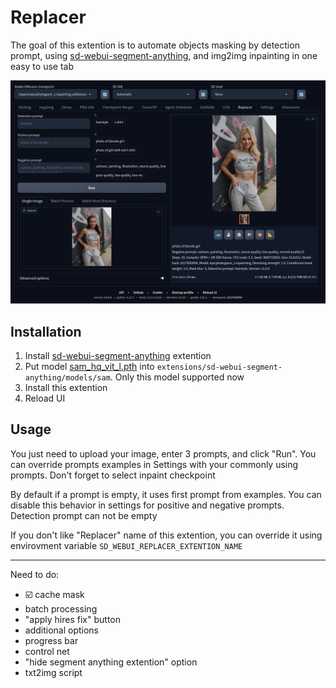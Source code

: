 # Replacer

The goal of this extention is to automate objects masking by detection prompt, using [sd-webui-segment-anything](https://github.com/continue-revolution/sd-webui-segment-anything), and img2img inpainting in one easy to use tab

![](images/img1.jpg)


## Installation
1. Install [sd-webui-segment-anything](https://github.com/continue-revolution/sd-webui-segment-anything) extention
2. Put model [sam_hq_vit_l.pth](https://huggingface.co/lkeab/hq-sam/resolve/main/sam_hq_vit_l.pth) into `extensions/sd-webui-segment-anything/models/sam`. Only this model supported now
4. Install this extention
5. Reload UI

## Usage
You just need to upload your image, enter 3 prompts, and click "Run". You can override prompts examples in Settings with your commonly using prompts. Don't forget to select inpaint checkpoint

By default if a prompt is empty, it uses first prompt from examples. You can disable this behavior in settings for positive and negative prompts. Detection prompt can not be empty

If you don't like "Replacer" name of this extention, you can override it using envirovment variable `SD_WEBUI_REPLACER_EXTENTION_NAME`


--------------------------

Need to do:
- ☑️ cache mask
- batch processing
- "apply hires fix" button
- additional options
- progress bar
- control net
- "hide segment anything extention" option
- txt2img script
